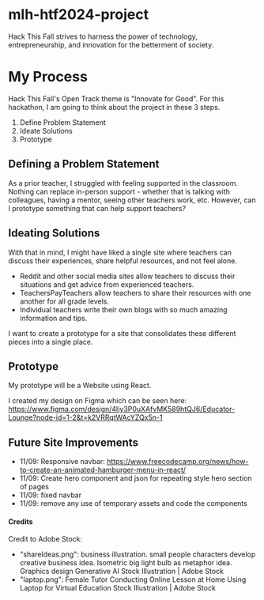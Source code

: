 # mlh-htf2024-project
 Hack This Fall strives to harness the power of technology, entrepreneurship, and innovation for the betterment of society.

# My Process
Hack This Fall's Open Track theme is "Innovate for Good". For this hackathon, I am going to think about the project in these 3 steps.
1. Define Problem Statement
2. Ideate Solutions
3. Prototype

## Defining a Problem Statement
As a prior teacher, I struggled with feeling supported in the classroom. Nothing can replace in-person support - whether that is talking with colleagues, having a mentor, seeing other teachers work, etc. However, can I prototype something that can help support teachers?

## Ideating Solutions
With that in mind, I might have liked a single site where teachers can discuss their experiences, share helpful resources, and not feel alone. 
- Reddit and other social media sites allow teachers to discuss their situations and get advice from experienced teachers. 
- TeachersPayTeachers allow teachers to share their resources with one another for all grade levels.
- Individual teachers write their own blogs with so much amazing information and tips. 

I want to create a prototype for a site that consolidates these different pieces into a single place. 

## Prototype
My prototype will be a Website using React.

I created my design on Figma which can be seen here:
https://www.figma.com/design/4Iiy3P0uXAfvMK589htQJ6/Educator-Lounge?node-id=1-2&t=k2VRRqtWAcYZQx5n-1

## Future Site Improvements
- 11/09: Responsive navbar: https://www.freecodecamp.org/news/how-to-create-an-animated-hamburger-menu-in-react/
- 11/09: Create hero component and json for repeating style hero section of pages
- 11/09: fixed navbar
- 11/09: remove any use of temporary assets and code the components

#### Credits
Credit to Adobe Stock: 
- "shareIdeas.png": business illustration. small people characters develop creative business idea. Isometric big light bulb as metaphor idea. Graphics design Generative AI Stock Illustration | Adobe Stock
- "laptop.png": Female Tutor Conducting Online Lesson at Home Using Laptop for Virtual Education Stock Illustration | Adobe Stock